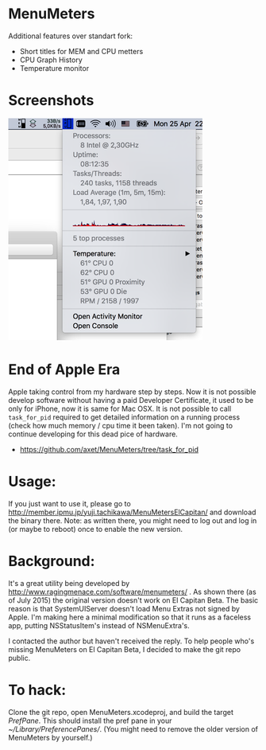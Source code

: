 # MenuMeters

Additional features over standart fork:

* Short titles for MEM and CPU metters
* CPU Graph History
* Temperature monitor

# Screenshots

![screenshot1.png](./Docs/screenshot1.png)

# End of Apple Era
Apple taking control from my hardware step by steps. Now it is not possible develop software without having a paid Developer Certificate, it used to be only for iPhone, now it is same for Mac OSX. It is not possible to call `task_for_pid` required to get detailed information on a running process (check how much memory / cpu time it been taken). I'm not going to continue developing for this dead pice of hardware.

* https://github.com/axet/MenuMeters/tree/task_for_pid

# Usage:
If you just want to use it, please go to http://member.ipmu.jp/yuji.tachikawa/MenuMetersElCapitan/ and download the binary there. Note: as written there, you might need to log out and log in (or maybe to reboot) once to enable the new version.

# Background:

It's a great utility being developed by http://www.ragingmenace.com/software/menumeters/ .
As shown there (as of July 2015) the original version doesn't work on El Capitan Beta. 
The basic reason is that SystemUIServer doesn't load Menu Extras not signed by Apple. 
I'm making here a minimal modification so that it runs as a faceless app, putting NSStatusItem's instead of NSMenuExtra's.

I contacted the author but haven't received the reply. To help people who's missing MenuMeters on El Capitan Beta, I decided to make the git repo public. 

# To hack:
Clone the git repo, open MenuMeters.xcodeproj, and build the target *PrefPane*. This should install the pref pane in your *~/Library/PreferencePanes/*. (You might need to remove the older version of MenuMeters by yourself.)
